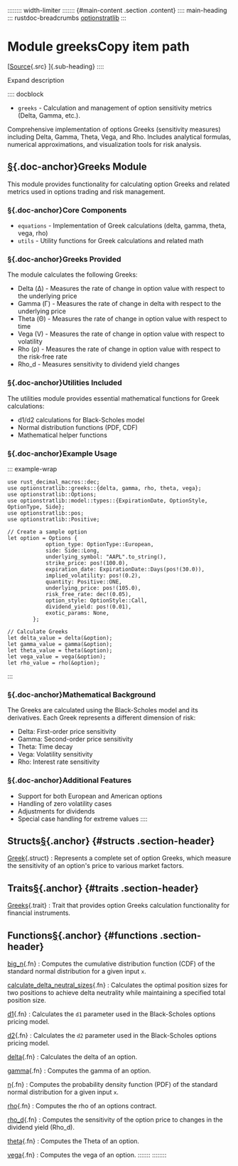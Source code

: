 :::::::: width-limiter
::::::: {#main-content .section .content}
:::: main-heading
::: rustdoc-breadcrumbs
[optionstratlib](../index.html)
:::

# Module greeksCopy item path

[[Source](../../src/optionstratlib/greeks/mod.rs.html#7-94){.src}
]{.sub-heading}
::::

Expand description

:::: docblock
- `greeks` - Calculation and management of option sensitivity metrics
  (Delta, Gamma, etc.).

Comprehensive implementation of options Greeks (sensitivity measures)
including Delta, Gamma, Theta, Vega, and Rho. Includes analytical
formulas, numerical approximations, and visualization tools for risk
analysis.

## [§](#greeks-module){.doc-anchor}Greeks Module

This module provides functionality for calculating option Greeks and
related metrics used in options trading and risk management.

### [§](#core-components){.doc-anchor}Core Components

- `equations` - Implementation of Greek calculations (delta, gamma,
  theta, vega, rho)
- `utils` - Utility functions for Greek calculations and related math

### [§](#greeks-provided){.doc-anchor}Greeks Provided

The module calculates the following Greeks:

- Delta (Δ) - Measures the rate of change in option value with respect
  to the underlying price
- Gamma (Γ) - Measures the rate of change in delta with respect to the
  underlying price
- Theta (Θ) - Measures the rate of change in option value with respect
  to time
- Vega (V) - Measures the rate of change in option value with respect to
  volatility
- Rho (ρ) - Measures the rate of change in option value with respect to
  the risk-free rate
- Rho_d - Measures sensitivity to dividend yield changes

### [§](#utilities-included){.doc-anchor}Utilities Included

The utilities module provides essential mathematical functions for Greek
calculations:

- d1/d2 calculations for Black-Scholes model
- Normal distribution functions (PDF, CDF)
- Mathematical helper functions

### [§](#example-usage){.doc-anchor}Example Usage

::: example-wrap
``` {.rust .rust-example-rendered}
use rust_decimal_macros::dec;
use optionstratlib::greeks::{delta, gamma, rho, theta, vega};
use optionstratlib::Options;
use optionstratlib::model::types::{ExpirationDate, OptionStyle, OptionType, Side};
use optionstratlib::pos;
use optionstratlib::Positive;

// Create a sample option
let option = Options {
            option_type: OptionType::European,
            side: Side::Long,
            underlying_symbol: "AAPL".to_string(),
            strike_price: pos!(100.0),
            expiration_date: ExpirationDate::Days(pos!(30.0)),
            implied_volatility: pos!(0.2),
            quantity: Positive::ONE,
            underlying_price: pos!(105.0),
            risk_free_rate: dec!(0.05),
            option_style: OptionStyle::Call,
            dividend_yield: pos!(0.01),
            exotic_params: None,
        };

// Calculate Greeks
let delta_value = delta(&option);
let gamma_value = gamma(&option);
let theta_value = theta(&option);
let vega_value = vega(&option);
let rho_value = rho(&option);
```
:::

### [§](#mathematical-background){.doc-anchor}Mathematical Background

The Greeks are calculated using the Black-Scholes model and its
derivatives. Each Greek represents a different dimension of risk:

- Delta: First-order price sensitivity
- Gamma: Second-order price sensitivity
- Theta: Time decay
- Vega: Volatility sensitivity
- Rho: Interest rate sensitivity

### [§](#additional-features){.doc-anchor}Additional Features

- Support for both European and American options
- Handling of zero volatility cases
- Adjustments for dividends
- Special case handling for extreme values
::::

## Structs[§](#structs){.anchor} {#structs .section-header}

[Greek](struct.Greek.html "struct optionstratlib::greeks::Greek"){.struct}
:   Represents a complete set of option Greeks, which measure the
    sensitivity of an option's price to various market factors.

## Traits[§](#traits){.anchor} {#traits .section-header}

[Greeks](trait.Greeks.html "trait optionstratlib::greeks::Greeks"){.trait}
:   Trait that provides option Greeks calculation functionality for
    financial instruments.

## Functions[§](#functions){.anchor} {#functions .section-header}

[big_n](fn.big_n.html "fn optionstratlib::greeks::big_n"){.fn}
:   Computes the cumulative distribution function (CDF) of the standard
    normal distribution for a given input `x`.

[calculate_delta_neutral_sizes](fn.calculate_delta_neutral_sizes.html "fn optionstratlib::greeks::calculate_delta_neutral_sizes"){.fn}
:   Calculates the optimal position sizes for two positions to achieve
    delta neutrality while maintaining a specified total position size.

[d1](fn.d1.html "fn optionstratlib::greeks::d1"){.fn}
:   Calculates the `d1` parameter used in the Black-Scholes options
    pricing model.

[d2](fn.d2.html "fn optionstratlib::greeks::d2"){.fn}
:   Calculates the `d2` parameter used in the Black-Scholes options
    pricing model.

[delta](fn.delta.html "fn optionstratlib::greeks::delta"){.fn}
:   Calculates the delta of an option.

[gamma](fn.gamma.html "fn optionstratlib::greeks::gamma"){.fn}
:   Computes the gamma of an option.

[n](fn.n.html "fn optionstratlib::greeks::n"){.fn}
:   Computes the probability density function (PDF) of the standard
    normal distribution for a given input `x`.

[rho](fn.rho.html "fn optionstratlib::greeks::rho"){.fn}
:   Computes the rho of an options contract.

[rho_d](fn.rho_d.html "fn optionstratlib::greeks::rho_d"){.fn}
:   Computes the sensitivity of the option price to changes in the
    dividend yield (Rho_d).

[theta](fn.theta.html "fn optionstratlib::greeks::theta"){.fn}
:   Computes the Theta of an option.

[vega](fn.vega.html "fn optionstratlib::greeks::vega"){.fn}
:   Computes the vega of an option.
:::::::
::::::::

